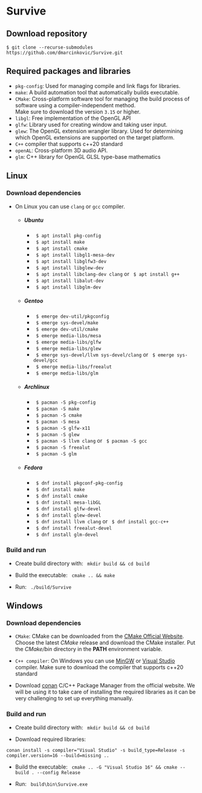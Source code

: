 # Survive

## Download repository

    $ git clone --recurse-submodules https://github.com/dmarcinkovic/Survive.git

## Required packages and libraries

* `pkg-config`: Used for managing compile and link flags for libraries.
* `make`: A build automation tool that automatically builds executable.
* `CMake`: Cross-platform software tool for managing the build process of software using a compiler-independent
  method.  
  Make sure to download the version `3.15` or higher.
* `libgl`: Free implementation of the OpenGL API
* `glfw`: Library used for creating window and taking user input.
* `glew`: The OpenGL extension wrangler library. Used for determining which OpenGL extensions are supported on the
  target platform.
* `C++` compiler that supports c++20 standard
* `openAL`: Cross-platform 3D audio API.
* `glm`: C++ library for OpenGL GLSL type-base mathematics

## Linux

### Download dependencies
* On Linux you can use `clang` or `gcc` compiler.
    - ##### Ubuntu
        * ` $ apt install pkg-config`
        * ` $ apt install make`
        * ` $ apt install cmake`
        * ` $ apt install libgl1-mesa-dev`
        * ` $ apt install libglfw3-dev`
        * ` $ apt install libglew-dev`
        * ` $ apt install libclang-dev clang` or ` $ apt install g++`
        * ` $ apt install libalut-dev`
        * ` $ apt install libglm-dev`

    - ##### Gentoo
        * ` $ emerge dev-util/pkgconfig`
        * ` $ emerge sys-devel/make`
        * ` $ emerge dev-util/cmake`
        * ` $ emerge media-libs/mesa`
        * ` $ emerge media-libs/glfw`
        * ` $ emerge media-libs/glew`
        * ` $ emerge sys-devel/llvm sys-devel/clang` or ` $ emerge sys-devel/gcc`
        * ` $ emerge media-libs/freealut`
        * ` $ emerge media-libs/glm`

    - ##### Archlinux
        * ` $ pacman -S pkg-config`
        * ` $ pacman -S make`
        * ` $ pacman -S cmake`
        * ` $ pacman -S mesa`
        * ` $ pacman -S glfw-x11`
        * ` $ pacman -S glew`
        * ` $ pacman -S llvm clang` or ` $ pacman -S gcc`
        * ` $ pacman -S freealut`
        * ` $ pacman -S glm`

    - ##### Fedora
        * ` $ dnf install pkgconf-pkg-config`
        * ` $ dnf install make`
        * ` $ dnf install cmake`
        * ` $ dnf install mesa-libGL`
        * ` $ dnf install glfw-devel`
        * ` $ dnf install glew-devel`
        * ` $ dnf install llvm clang` or ` $ dnf install gcc-c++`
        * ` $ dnf install freealut-devel`
        * ` $ dnf install glm-devel`

### Build and run

* Create build directory with: ` mkdir build && cd build`
  

* Build the executable: ` cmake .. && make`


* Run: ` ./build/Survive`

## Windows

### Download dependencies

* `CMake`: CMake can be downloaded from the [CMake Official Website](https://cmake.org/download/). Choose the latest *CMake*
  release and download the CMake installer. Put the *CMake/bin* directory in the **PATH**
  environment variable.


* `C++ compiler`: On Windows you can use [MinGW](http://www.mingw.org/) or
  [Visual Studio](https://visualstudio.microsoft.com/vs/features/cplusplus/) compiler.
  Make sure to download the compiler that supports c++20 standard


*  Download [conan](https://conan.io/) C/C++ Package Manager from the official
   website. We will be using it to take care of installing the required libraries
   as it can be very challenging to set up everything manually.

### Build and run

* Create build directory with: ` mkdir build && cd build`


* Download required libraries: 
 ```
conan install -s compiler="Visual Studio" -s build_type=Release -s compiler.version=16 --build=missing ..
```

* Build the executable: ` cmake .. -G "Visual Studio 16" && cmake --build . --config Release`


* Run: ` build\bin\Survive.exe`
